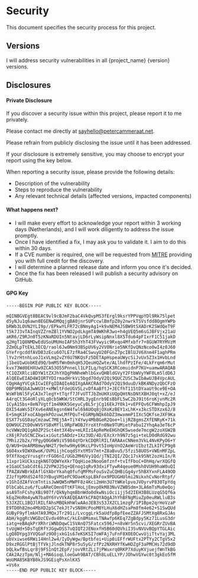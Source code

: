 # Security

This document specifies the security process for this project.

## Versions

I will address security vulnerabilities in all {project_name} {version}
versions.


## Disclosures

#### Private Disclosure 
If you discover a security issue within this project, please report it to me privately. 

Please contact me directly at [sayhello@petercammeraat.net](mailto:sayhello@petercammeraat.net). 

Please refrain from publicly disclosing the issue until it has been addressed.

If your disclosure is extremely sensitive, you may choose to encrypt your report using the key below.

When reporting a security issue, please provide the following details:

- Description of the vulnerability
- Steps to reproduce the vulnerability
- Any relevant technical details (affected versions, impacted components)

#### What happens next?

- I will make every effort to acknowledge your report within 3 working days (Netherlands), and I will work diligently to address the issue promptly. 
- Once I have identified a fix, I may ask you to validate it. I aim to do this within 30 days.
- If a CVE number is required, one will be requested from [MITRE](https://cveform.mitre.org/) providing you with full credit for the discovery.
- I will determine a planned release date and inform you once it's decided.
- Once the fix has been released I will publish a security advisory on GitHub.


#### GPG Key

```
-----BEGIN PGP PUBLIC KEY BLOCK-----

mQINBGVEgt8BEAC9vl9cBJmF2baC4VkQvpMS3fErgl9ksrYPPVqpYDl9Rk75lpet
d5yNJu1q6awn8EGENwDMQqjgBA0jnrSUPccwlBmfpZ0y2nwrkTSVsfdd8OgmYWPb
bRWb3LOVN2YLI9p//EPkwYLFR72cBNmyAg1+k9xNEM4JSBW9tSXADrK2SWdQeT9F
t5k7J3vTAInqVZZrmZBl1YVNO2pdLkgmTA9WKhR3wo+h4gVEQ5m6sGJBFVjx21aU
aKR6/Z9RJn0T5zKNaRDUIn5NtavjLD6rLyWsipNnxl8X5Tdu64pFIxrF1C51jakD
q2HgT1Q8NMDwEdUSoUMUHoIAFSh3YhT43FVwyic9Rxqo4Mfxbfr7+8GUW7RYMVzM
2ZmOLpTtEkL3ECQ/raol6Jw0Nm93BSpUV6y2VV0Nrie5NKfDvQNzNco0wI4z0J60
GYefrgcddfAVD83zEcu6O7LE7zfRa4CSwuyU20FGnZ7pcIBlUJV6Xnm4F1aghPRm
lYv2rHtnhLuoJ1xVLmq2vZY6U7NKQsFz5DETApHspeaUWycSiJvUx5Z3x1HvbLnd
j1beU1wUobKEd9Q/bmMSfWn0mhqH5JQeuHQZwte/ALlhdfPzIFe/4LkFrqm6rMut
kvx73Wd0EHXUw9ZCA53O55PnneLl1LPILq/hqSCK3RComuidnP7KU+uamwARAQAB
tC1QZXRlciBDYW1tZXJhYXQgPHNheWhlbGxvQHBldGVyY2FtbWVyYWF0Lm5ldD6J
AlQEEwEIAD4WIQRTYDIrmadHrkVi5bgd7OdyV2Qi9QUCZUSC3wIbAwUJB4VpcAUL
CQgHAgYVCgkICwIEFgIDAQIeAQIXgAAKCRAd7OdyV2Qi9duuD/kBK4NDyzQbCFzO
OBP9MNSbA3wWU3t+xMWltFdeUGV5LzvDfAaBftJ+JECfhT115tDYaaUt9ce9E+OA
WsWFbNl5FyCA3x7legY+tTqrf7JFvUTTJbZmUHXiUQpQHtNsDNtXBHJ0qt+xZ/eJ
A4rqCt3G4oRlyXLq0cb5WKW/StCHRL3ygEnrb9EsBbFL5wC2bJ91t6roKjvnMc2R
1CyA1Sbs+8eN7Vgtf1m4NKK5GeyuCyBL5rjCg16EkJY0k1+vEPFQv6CFWmhpIpJ9
OXI54aWs5IFXv6eANEkgsn6W4fwl69AUOq8jOXoKzBEY1xLhK+x3kcSTDXzx62/8
E+SmgK1FxoCAbgekPOzuwLMfPQuT+EGRMpNQk6bDZ3mwxmmP1IXc5QKfseJXF9Ka
ESXT7sGS0ayCmzawC7MEj5A+TiY4Ywy4MbBGeR2Qoe+lijRZ8gmsZXfENRyK+71k
QOW9UCZtD0vWVSYSBxMflL9RpFWOBJYroXtFn0Ne9TUMietPabu12YhqAa3eT6cP
hcVWWzDQ1gA0ZP2Sct4mt3X4bv+mLRIzIApReMeEHGhQKSwsede7mcgW2zoXGW2B
cX6jR7o5CNCZkwixiGutz5ADdz+1Xz3UD/4D/EXcXrh9N7z5gi+teLD0dRdG92wu
7Mhiz2b2x/YPgyQ0G6W9iV5984qYDrkCDQRlRILfARAAxCNNem3VkL4NvKPyO6+Y
Q/WU9+UeARM8mwyNH2T/9ehw9Hy69KcLP9vt5IoHpVnO2AeWrUIbztZLkIFCP9g8
S6O4xx9IWX8woK/OVMiijhCoqdSYxtM5V7mt+Z8aBvu5/5fzi58UOS+VWEnMFZpL
9fXfXoqzVrusgYrrFGO6nI/UGb2MHUVy1Qd/jTNI2QI/ZQc17sk95Nt2ozHiIn/R
11xpr1kUCkszgkN6TQQWYeXkrTQqHioe3NooGmfznf+tvIfFboC+OhHq/wrXQGfQ
e1GaUCSabCdt6iJ2VPWJ25q+QEnog1qRv93dxiFTywR4qeue0Msh0VUH9haW0uQI
fPAZAVWBrkEAflGYAbrYkahq0fufqMFMsFouSvZuCQHBiGg4yr5hBXYxnFLA49OD
ZJzfYpMXdS24fOJYBugVM1ePC9DaeKspLBkFox9PDUGHUlmi2NikxhCvNorRtpf/
v1GhIdZAfVcmTntisJwWQW5nMWPF8z4Kci2mHn3U7tWKelpvoJVOyrvP830TpYdq
DlbCabLzu6/fLuAReCOmnOTtKFlHoLjEmvp0kM83NvVZWBSdm+3LA6mTsMu0eQoj
asA9TnFCshyXBi907f/QkNyhqmBbnWdo0dkwNsiOciijj5d2IEH3B8LUzqG5Qf6a
kEqZHoRm4ywN7ba0Y6YvVVkAEQEAAYkCPAQYAQgAJhYhBFNgMiuZp0euRWLluB3s
53JXZCL1BQJlRILfAhsMBQkHhWlwAAoJEB3s53JXZCL1mzgP/1P1Bpe2qrHoVzaP
E9TD0h82mo4MbXD2pSC7ekJt7vSN8HcPooM0YLHuX6dHZsaPm8fm4e62+S1SwQUd
GUByF9yflmkH7A9JMQxJTr291i/LvcggLrk5aUdfpBpfEeeZZAFJSMtXg8RxGJAs
AbH/kggRcVWGDzCEvdv40hxC/kLEn8MsmxLTNAwfp6KEq7ZgBdpy5Kz71LusG3dr
iatg+eBAqkPrXRhriWNbDqwC1SVAnQ75Fatcx596J+n8vWr5n5cvi/XEGRrZUvBA
tvUgWd+5DsTqERfYJGgwDSS7uQIQT2JENoxfH5B60dQVhiI3SvNVUvBQpYTGLAic
LgQ8DYpg3YVQGaFz9O0jxkG1s67eKSKSI7oWFAj7uFnF8XOEOCwvUjiTtvYaj3ML
ubVxiwse6RWi14Hnl2w4/IyDyWgw/Bptbfei+Uip0iEFfrWUFtx2PTYy2CTgV5x2
D9xzRGGlPtBjTfVkjJlndkTNP8r5u5yG/zfPz2NXRHYfKwHDZgF3aPMCHs72d9dD
bQLkwfBsLqr8j9FS1nQt2EpF/jovVRtZLi7jPWuxrq0RKP7XduyKVjuejfWnTkBG
CAk2AzzTpm/Nlj+MA6ioqLloeGwh9BAT/CBh8LuELLYP/JOhwVGYwc0t3gkEo5fM
WoUMA85KBYB0kJS9GEiqPsXnlKX5
=Vs6x
-----END PGP PUBLIC KEY BLOCK-----
```
